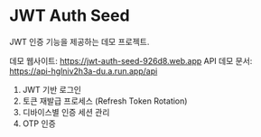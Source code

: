 # JWT Auth Seed

JWT 인증 기능을 제공하는 데모 프로젝트.

데모 웹사이트: https://jwt-auth-seed-926d8.web.app
API 데모 문서: https://api-hglniv2h3a-du.a.run.app/api

1. JWT 기반 로그인
2. 토큰 재발급 프로세스 (Refresh Token Rotation)
3. 디바이스별 인증 세션 관리
4. OTP 인증
